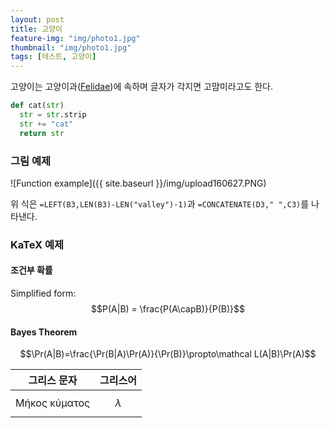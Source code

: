 ```yaml
---
layout: post
title: 고양이
feature-img: "img/photo1.jpg"
thumbnail: "img/photo1.jpg"
tags: [테스트, 고양이]
---
```

고양이는 고양이과([Felidae](https://en.wikipedia.org/wiki/Felidae))에 속하며 글자가 각지면 고먐미라고도 한다.

```python
def cat(str)
  str = str.strip
  str += "cat"
  return str
```

### 그림 예제

![Function example]({{ site.baseurl }}/img/upload160627.PNG)

위 식은 <code>=LEFT(B3,LEN(B3)-LEN("valley")-1)</code>과 <code>=CONCATENATE(D3," ",C3)</code>를 나타낸다.

### KaTeX 예제

#### 조건부 확률
Simplified form: $$P(A|B) = \frac{P(A\capB)}{P(B)}$$
#### Bayes Theorem
$$\Pr(A|B)=\frac{\Pr(B|A)\Pr(A)}{\Pr(B)}\propto\mathcal L(A|B)\Pr(A)$$

그리스 문자	| 그리스어
------------- | -------------
Μήκος κύματος	| $$\lambda$$